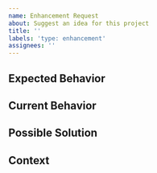 ```yaml
---
name: Enhancement Request
about: Suggest an idea for this project
title: ''
labels: 'type: enhancement'
assignees: ''
---
```


<!--- Provide a general summary of the issue in the title above -->

## Expected Behavior

<!--- Tell us how it should work -->

## Current Behavior

<!--- Explain the difference from expected behavior -->

## Possible Solution

<!--- Suggest ideas how to implement the addition or change -->
<!--- and any alternative solutions or features you've considered. -->

## Context

<!--- How has this issue affected you? What are you trying to accomplish? -->
<!--- Providing context helps us come up with a solution that is most useful in the real world -->

